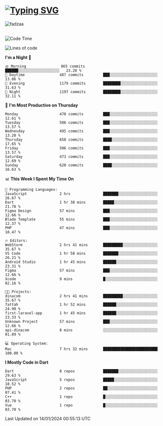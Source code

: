 
<h1 align="left"><a href="https://git.io/typing-svg"><img src="https://readme-typing-svg.demolab.com?font=Fira+Code&pause=1000&color=F7F7F7&random=false&width=600&lines=Hi+%F0%9F%91%8B%2C+I'm+Fattah+Anggit+Al+Dzakwan;Junior+Software+Developer+from+SMK+Raden+Umar+Said" alt="Typing SVG" /></a></h1>


<div align="left" display="flex"> 
  <img src="https://komarev.com/ghpvc/?username=fadzaa&label=Profile%20views&color=0e75b6&style=flat" alt="fadzaa" /> 
</div>

<br/>

<!--START_SECTION:waka-->
![Code Time](http://img.shields.io/badge/Code%20Time-249%20hrs%2018%20mins-blue)

![Lines of code](https://img.shields.io/badge/From%20Hello%20World%20I%27ve%20Written-577.5%20thousand%20lines%20of%20code-blue)

**I'm a Night 🦉** 

```text
🌞 Morning                865 commits         ██████░░░░░░░░░░░░░░░░░░░   23.20 % 
🌆 Daytime                487 commits         ███░░░░░░░░░░░░░░░░░░░░░░   13.06 % 
🌃 Evening                1179 commits        ████████░░░░░░░░░░░░░░░░░   31.63 % 
🌙 Night                  1197 commits        ████████░░░░░░░░░░░░░░░░░   32.11 % 
```
📅 **I'm Most Productive on Thursday** 

```text
Monday                   470 commits         ███░░░░░░░░░░░░░░░░░░░░░░   12.61 % 
Tuesday                  506 commits         ███░░░░░░░░░░░░░░░░░░░░░░   13.57 % 
Wednesday                495 commits         ███░░░░░░░░░░░░░░░░░░░░░░   13.28 % 
Thursday                 658 commits         ████░░░░░░░░░░░░░░░░░░░░░   17.65 % 
Friday                   506 commits         ███░░░░░░░░░░░░░░░░░░░░░░   13.57 % 
Saturday                 473 commits         ███░░░░░░░░░░░░░░░░░░░░░░   12.69 % 
Sunday                   620 commits         ████░░░░░░░░░░░░░░░░░░░░░   16.63 % 
```


📊 **This Week I Spent My Time On** 

```text
💬 Programming Languages: 
JavaScript               2 hrs               ███████░░░░░░░░░░░░░░░░░░   26.67 % 
Dart                     1 hr 38 mins        █████░░░░░░░░░░░░░░░░░░░░   21.78 % 
Figma Design             57 mins             ███░░░░░░░░░░░░░░░░░░░░░░   12.66 % 
Blade Template           55 mins             ███░░░░░░░░░░░░░░░░░░░░░░   12.37 % 
PHP                      47 mins             ███░░░░░░░░░░░░░░░░░░░░░░   10.47 % 

🔥 Editors: 
WebStorm                 2 hrs 41 mins       █████████░░░░░░░░░░░░░░░░   35.67 % 
VS Code                  1 hr 58 mins        ███████░░░░░░░░░░░░░░░░░░   26.21 % 
Android Studio           1 hr 45 mins        ██████░░░░░░░░░░░░░░░░░░░   23.31 % 
Figma                    57 mins             ███░░░░░░░░░░░░░░░░░░░░░░   12.66 % 
Xcode                    9 mins              █░░░░░░░░░░░░░░░░░░░░░░░░   02.16 % 

🐱‍💻 Projects: 
dinacom                  2 hrs 41 mins       █████████░░░░░░░░░░░░░░░░   35.67 % 
fattah                   1 hr 52 mins        ██████░░░░░░░░░░░░░░░░░░░   24.90 % 
first-laravel-app        1 hr 45 mins        ██████░░░░░░░░░░░░░░░░░░░   23.33 % 
Unknown Project          57 mins             ███░░░░░░░░░░░░░░░░░░░░░░   12.66 % 
api-dinacom              8 mins              ░░░░░░░░░░░░░░░░░░░░░░░░░   01.89 % 

💻 Operating System: 
Mac                      7 hrs 32 mins       █████████████████████████   100.00 % 
```

**I Mostly Code in Dart** 

```text
Dart                     8 repos             ███████░░░░░░░░░░░░░░░░░░   29.63 % 
JavaScript               5 repos             █████░░░░░░░░░░░░░░░░░░░░   18.52 % 
PHP                      2 repos             ██░░░░░░░░░░░░░░░░░░░░░░░   07.41 % 
C++                      1 repo              █░░░░░░░░░░░░░░░░░░░░░░░░   03.70 % 
Vue                      1 repo              █░░░░░░░░░░░░░░░░░░░░░░░░   03.70 % 
```




 Last Updated on 14/01/2024 00:55:13 UTC
<!--END_SECTION:waka-->
